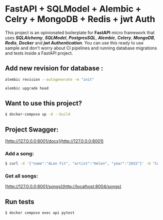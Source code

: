 # FastAPI + SQLModel + Alembic + Celry + MongoDB + Redis + jwt Auth

This project is an opinionated boilerplate for **FastAPI** micro framework that uses  **_SQLAlchemy_**, 
_**SQLModel**_, **_PostgresSQL_**, _**Alembic**_, **_Celery_**, **_MongoDB_**, _**Redis**_, **_Docker_** and **_jwt Authentication_**. You can use this ready to
use sample and don't worry about CI pipelines and running database migrations and tests inside a FastAPI project.

## Add new revision for database :

```sh
alembic revision --autogenerate -m "init"

alembic upgrade head
```

## Want to use this project?

```sh
$ docker-compose up -d --build
```

## Project Swagger:

[http://127.0.0.0:8001/docs](http://127.0.0.0:8001)


### Add a song:

```sh
$ curl -d '{"name":"ALen Fit", "artist":"Helen", "year":"2015"}' -H "Content-Type: application/json" -X POST http://127.0.0.2:8001/songs
```

### Get all songs:

[http://127.0.0.0:8001/songs](http://localhost:8004/songs)

## Run tests

```sh
$ docker compose exec api pytest
```